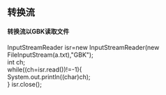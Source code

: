 ## 转换流
#### 转换流以GBK读取文件
InputStreamReader isr=new InputStreamReader(new FileInputStream(a.txt),"GBK");  
int ch;  
while((ch=isr.read())!=-1){  
  System.out.println((char)ch);  
} 
isr.close();  
